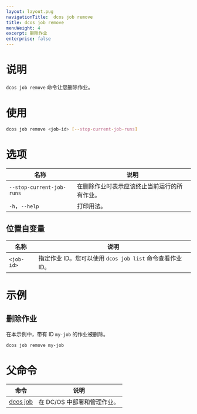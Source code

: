 ```yaml
---
layout: layout.pug
navigationTitle:  dcos job remove
title: dcos job remove
menuWeight: 4
excerpt: 删除作业
enterprise: false
---
```



# 说明

`dcos job remove` 命令让您删除作业。

# 使用

```bash
dcos job remove <job-id> [--stop-current-job-runs]
```

# 选项

| 名称 | 说明 |
|---------|-------------|
| `--stop-current-job-runs` | 在删除作业时表示应该终止当前运行的所有作业。 |
|`-h`，`--help` | 打印用法。 |

## 位置自变量

| 名称 | 说明 |
|---------|-------------|
| `<job-id>` | 指定作业 ID。您可以使用 `dcos job list` 命令查看作业 ID。 |



# 示例

## 删除作业

在本示例中，带有 ID `my-job` 的作业被删除。

```bash
dcos job remove my-job
```

# 父命令

| 命令 | 说明 |
|---------|-------------|
|  [dcos job](/mesosphere/dcos/cn/1.12/cli/command-reference/dcos-job/)  | 在 DC/OS 中部署和管理作业。|
